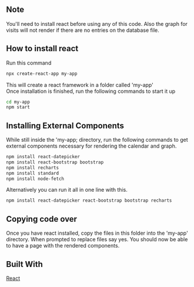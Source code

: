 ## Note
You'll need to install react before using any of this code. Also the graph for visits will not render if there are no entries on the database file.

## How to install react
Run this command
```bash
npx create-react-app my-app
```
This will create a react framework in a folder called 'my-app'\
Once installation is finished, run the following commands to start it up

```bash
cd my-app
npm start
```

## Installing External Components
While still inside the 'my-app; directory, run the following commands to get external components necessary for rendering the calendar and graph. 
```bash
npm install react-datepicker
npm install react-bootstrap bootstrap
npm install recharts
npm install standard
npm install node-fetch
```

Alternatively you can run it all in one line with this.
```bash
npm install react-datepicker react-bootstrap bootstrap recharts
```

## Copying code over
Once you have react installed, copy the files in this folder into the 'my-app' directory. When prompted to replace files say yes. You should now be able to have a page with the rendered components. 

## Built With
[React](https://github.com/facebook/create-react-app)